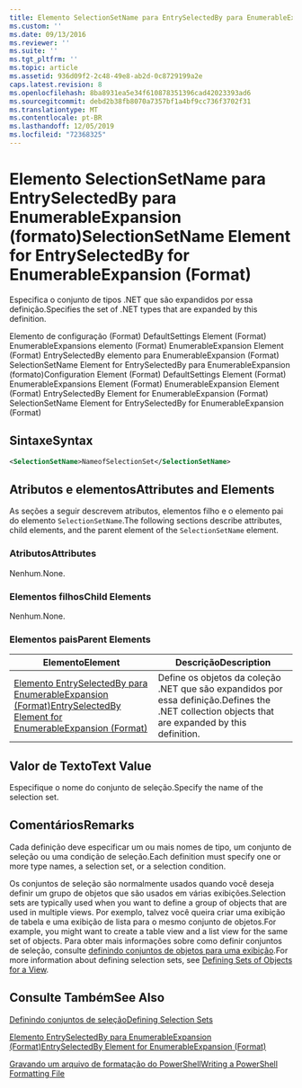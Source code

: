 ```yaml
---
title: Elemento SelectionSetName para EntrySelectedBy para EnumerableExpansion (Format) | Microsoft Docs
ms.custom: ''
ms.date: 09/13/2016
ms.reviewer: ''
ms.suite: ''
ms.tgt_pltfrm: ''
ms.topic: article
ms.assetid: 936d09f2-2c48-49e8-ab2d-0c8729199a2e
caps.latest.revision: 8
ms.openlocfilehash: 8ba8931ea5e34f610878351396cad42023393ad6
ms.sourcegitcommit: debd2b38fb8070a7357bf1a4bf9cc736f3702f31
ms.translationtype: MT
ms.contentlocale: pt-BR
ms.lasthandoff: 12/05/2019
ms.locfileid: "72368325"
---
```

# <a name="selectionsetname-element-for-entryselectedby-for-enumerableexpansion-format"></a><span data-ttu-id="fe8d0-102">Elemento SelectionSetName para EntrySelectedBy para EnumerableExpansion (formato)</span><span class="sxs-lookup"><span data-stu-id="fe8d0-102">SelectionSetName Element for EntrySelectedBy for EnumerableExpansion (Format)</span></span>

<span data-ttu-id="fe8d0-103">Especifica o conjunto de tipos .NET que são expandidos por essa definição.</span><span class="sxs-lookup"><span data-stu-id="fe8d0-103">Specifies the set of .NET types that are expanded by this definition.</span></span>

<span data-ttu-id="fe8d0-104">Elemento de configuração (Format) DefaultSettings Element (Format) EnumerableExpansions elemento (Format) EnumerableExpansion Element (Format) EntrySelectedBy elemento para EnumerableExpansion (Format) SelectionSetName Element for EntrySelectedBy para EnumerableExpansion (formato)</span><span class="sxs-lookup"><span data-stu-id="fe8d0-104">Configuration Element (Format) DefaultSettings Element (Format) EnumerableExpansions Element (Format) EnumerableExpansion Element (Format) EntrySelectedBy Element for EnumerableExpansion (Format) SelectionSetName Element for EntrySelectedBy for EnumerableExpansion (Format)</span></span>

## <a name="syntax"></a><span data-ttu-id="fe8d0-105">Sintaxe</span><span class="sxs-lookup"><span data-stu-id="fe8d0-105">Syntax</span></span>

```xml
<SelectionSetName>NameofSelectionSet</SelectionSetName>

```

## <a name="attributes-and-elements"></a><span data-ttu-id="fe8d0-106">Atributos e elementos</span><span class="sxs-lookup"><span data-stu-id="fe8d0-106">Attributes and Elements</span></span>

<span data-ttu-id="fe8d0-107">As seções a seguir descrevem atributos, elementos filho e o elemento pai do elemento `SelectionSetName`.</span><span class="sxs-lookup"><span data-stu-id="fe8d0-107">The following sections describe attributes, child elements, and the parent element of the `SelectionSetName` element.</span></span>

### <a name="attributes"></a><span data-ttu-id="fe8d0-108">Atributos</span><span class="sxs-lookup"><span data-stu-id="fe8d0-108">Attributes</span></span>

<span data-ttu-id="fe8d0-109">Nenhum.</span><span class="sxs-lookup"><span data-stu-id="fe8d0-109">None.</span></span>

### <a name="child-elements"></a><span data-ttu-id="fe8d0-110">Elementos filhos</span><span class="sxs-lookup"><span data-stu-id="fe8d0-110">Child Elements</span></span>

<span data-ttu-id="fe8d0-111">Nenhum.</span><span class="sxs-lookup"><span data-stu-id="fe8d0-111">None.</span></span>

### <a name="parent-elements"></a><span data-ttu-id="fe8d0-112">Elementos pais</span><span class="sxs-lookup"><span data-stu-id="fe8d0-112">Parent Elements</span></span>

|<span data-ttu-id="fe8d0-113">Elemento</span><span class="sxs-lookup"><span data-stu-id="fe8d0-113">Element</span></span>|<span data-ttu-id="fe8d0-114">Descrição</span><span class="sxs-lookup"><span data-stu-id="fe8d0-114">Description</span></span>|
|-------------|-----------------|
|[<span data-ttu-id="fe8d0-115">Elemento EntrySelectedBy para EnumerableExpansion (Format)</span><span class="sxs-lookup"><span data-stu-id="fe8d0-115">EntrySelectedBy Element for EnumerableExpansion (Format)</span></span>](./entryselectedby-element-for-enumerableexpansion-format.md)|<span data-ttu-id="fe8d0-116">Define os objetos da coleção .NET que são expandidos por essa definição.</span><span class="sxs-lookup"><span data-stu-id="fe8d0-116">Defines the .NET collection objects that are expanded by this definition.</span></span>|

## <a name="text-value"></a><span data-ttu-id="fe8d0-117">Valor de Texto</span><span class="sxs-lookup"><span data-stu-id="fe8d0-117">Text Value</span></span>

<span data-ttu-id="fe8d0-118">Especifique o nome do conjunto de seleção.</span><span class="sxs-lookup"><span data-stu-id="fe8d0-118">Specify the name of the selection set.</span></span>

## <a name="remarks"></a><span data-ttu-id="fe8d0-119">Comentários</span><span class="sxs-lookup"><span data-stu-id="fe8d0-119">Remarks</span></span>

<span data-ttu-id="fe8d0-120">Cada definição deve especificar um ou mais nomes de tipo, um conjunto de seleção ou uma condição de seleção.</span><span class="sxs-lookup"><span data-stu-id="fe8d0-120">Each definition must specify one or more type names, a selection set, or a selection condition.</span></span>

<span data-ttu-id="fe8d0-121">Os conjuntos de seleção são normalmente usados quando você deseja definir um grupo de objetos que são usados em várias exibições.</span><span class="sxs-lookup"><span data-stu-id="fe8d0-121">Selection sets are typically used when you want to define a group of objects that are used in multiple views.</span></span> <span data-ttu-id="fe8d0-122">Por exemplo, talvez você queira criar uma exibição de tabela e uma exibição de lista para o mesmo conjunto de objetos.</span><span class="sxs-lookup"><span data-stu-id="fe8d0-122">For example, you might want to create a table view and a list view for the same set of objects.</span></span> <span data-ttu-id="fe8d0-123">Para obter mais informações sobre como definir conjuntos de seleção, consulte [definindo conjuntos de objetos para uma exibição](./defining-selection-sets.md).</span><span class="sxs-lookup"><span data-stu-id="fe8d0-123">For more information about defining selection sets, see [Defining Sets of Objects for a View](./defining-selection-sets.md).</span></span>

## <a name="see-also"></a><span data-ttu-id="fe8d0-124">Consulte Também</span><span class="sxs-lookup"><span data-stu-id="fe8d0-124">See Also</span></span>

[<span data-ttu-id="fe8d0-125">Definindo conjuntos de seleção</span><span class="sxs-lookup"><span data-stu-id="fe8d0-125">Defining Selection Sets</span></span>](./defining-selection-sets.md)

[<span data-ttu-id="fe8d0-126">Elemento EntrySelectedBy para EnumerableExpansion (Format)</span><span class="sxs-lookup"><span data-stu-id="fe8d0-126">EntrySelectedBy Element for EnumerableExpansion (Format)</span></span>](./entryselectedby-element-for-enumerableexpansion-format.md)

[<span data-ttu-id="fe8d0-127">Gravando um arquivo de formatação do PowerShell</span><span class="sxs-lookup"><span data-stu-id="fe8d0-127">Writing a PowerShell Formatting File</span></span>](./writing-a-powershell-formatting-file.md)

